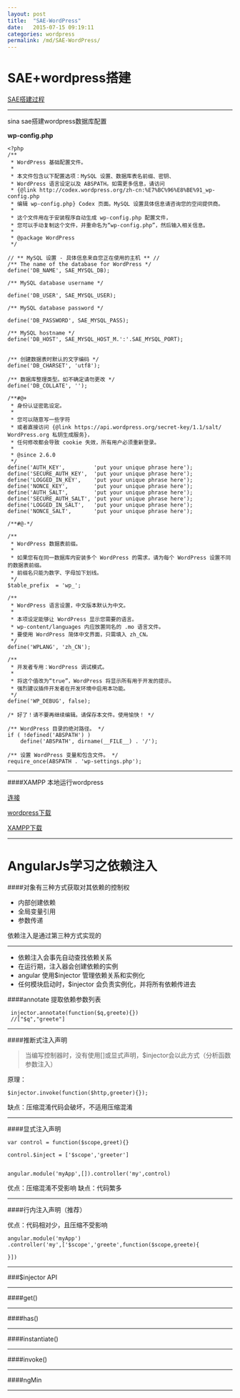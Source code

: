 ```yaml
---
layout: post
title:  "SAE-WordPress"
date:   2015-07-15 09:19:11
categories: wordpress
permalink: /md/SAE-WordPress/
---
```



SAE+wordpress搭建
===

[SAE搭建过程](http://jingyan.baidu.com/article/e5c39bf59af78639d7603383.html)

---
sina sae搭建wordpress数据库配置

**wp-config.php**


```
<?php
/**
 * WordPress 基础配置文件。
 *
 * 本文件包含以下配置选项：MySQL 设置、数据库表名前缀、密钥、
 * WordPress 语言设定以及 ABSPATH。如需更多信息，请访问
 * {@link http://codex.wordpress.org/zh-cn:%E7%BC%96%E8%BE%91_wp-config.php
 * 编辑 wp-config.php} Codex 页面。MySQL 设置具体信息请咨询您的空间提供商。
 *
 * 这个文件用在于安装程序自动生成 wp-config.php 配置文件，
 * 您可以手动复制这个文件，并重命名为“wp-config.php”，然后输入相关信息。
 *
 * @package WordPress
 */

// ** MySQL 设置 - 具体信息来自您正在使用的主机 ** //
/** The name of the database for WordPress */
define('DB_NAME', SAE_MYSQL_DB);

/** MySQL database username */

define('DB_USER', SAE_MYSQL_USER);

/** MySQL database password */

define('DB_PASSWORD', SAE_MYSQL_PASS);

/** MySQL hostname */
define('DB_HOST', SAE_MYSQL_HOST_M.':'.SAE_MYSQL_PORT);


/** 创建数据表时默认的文字编码 */
define('DB_CHARSET', 'utf8');

/** 数据库整理类型。如不确定请勿更改 */
define('DB_COLLATE', '');

/**#@+
 * 身份认证密匙设定。
 *
 * 您可以随意写一些字符
 * 或者直接访问 {@link https://api.wordpress.org/secret-key/1.1/salt/ WordPress.org 私钥生成服务}，
 * 任何修改都会导致 cookie 失效，所有用户必须重新登录。
 *
 * @since 2.6.0
 */
define('AUTH_KEY',         'put your unique phrase here');
define('SECURE_AUTH_KEY',  'put your unique phrase here');
define('LOGGED_IN_KEY',    'put your unique phrase here');
define('NONCE_KEY',        'put your unique phrase here');
define('AUTH_SALT',        'put your unique phrase here');
define('SECURE_AUTH_SALT', 'put your unique phrase here');
define('LOGGED_IN_SALT',   'put your unique phrase here');
define('NONCE_SALT',       'put your unique phrase here');

/**#@-*/

/**
 * WordPress 数据表前缀。
 *
 * 如果您有在同一数据库内安装多个 WordPress 的需求，请为每个 WordPress 设置不同的数据表前缀。
 * 前缀名只能为数字、字母加下划线。
 */
$table_prefix  = 'wp_';

/**
 * WordPress 语言设置，中文版本默认为中文。
 *
 * 本项设定能够让 WordPress 显示您需要的语言。
 * wp-content/languages 内应放置同名的 .mo 语言文件。
 * 要使用 WordPress 简体中文界面，只需填入 zh_CN。
 */
define('WPLANG', 'zh_CN');

/**
 * 开发者专用：WordPress 调试模式。
 *
 * 将这个值改为“true”，WordPress 将显示所有用于开发的提示。
 * 强烈建议插件开发者在开发环境中启用本功能。
 */
define('WP_DEBUG', false);

/* 好了！请不要再继续编辑。请保存本文件。使用愉快！ */

/** WordPress 目录的绝对路径。 */
if ( !defined('ABSPATH') )
    define('ABSPATH', dirname(__FILE__) . '/');

/** 设置 WordPress 变量和包含文件。 */
require_once(ABSPATH . 'wp-settings.php');
```

---

####XAMPP 本地运行wordpress

[连接](http://jingyan.baidu.com/article/148a192193a9984d71c3b191.html)

[wordpress下载](http://cn.wordpress.org/)

[XAMPP下载](http://pan.baidu.com/s/1pJDWuJx)

---

AngularJs学习之依赖注入
===
####对象有三种方式获取对其依赖的控制权
- 内部创建依赖
- 全局变量引用
- 参数传递

依赖注入是通过第三种方式实现的

---

- 依赖注入会事先自动查找依赖关系
- 在运行期，注入器会创建依赖的实例
- angular 使用$injector 管理依赖关系和实例化
- 任何模块启动时，$injector 会负责实例化，并将所有依赖传进去

####annotate
提取依赖参数列表

```
 injector.annotate(function($q,greete){})
 //["$q","greete"]
```
---

####推断式注入声明
> 当编写控制器时，没有使用[]或显式声明，$injector会以此方式（分析函数参数注入）

原理：

```
$injector.invoke(function($http,greeter){});
```

缺点：压缩混淆代码会破坏，不适用压缩混淆

---

####显式注入声明

```
var control = function($scope,greet){}

control.$inject = ['$scope','greeter']


angular.module('myApp',[]).controller('my',control)
```

优点：压缩混淆不受影响
缺点：代码繁多

---

####行内注入声明（推荐）

优点：代码相对少，且压缩不受影响

```
angular.module('myApp')
.controller('my',['$scope','greete',function($scope,greete){

}])
```

---

###$injector API

---

####get()

---

####has()

---

####instantiate()

---

####invoke()

---

####ngMin

---
